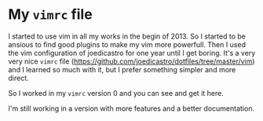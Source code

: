 # My `vimrc` file

I started to use vim in all my works in the begin of 2013. So I started to be
ansious to find good plugins to make my vim more powerfull. Then I used the vim
configuration of joedicastro for one year until I get boring. It's a very very 
nice `vimrc` file (https://github.com/joedicastro/dotfiles/tree/master/vim) and
I learned so much with it, but I prefer something simpler and more direct.

So I worked in my `vimrc` version 0 and you can see and get it here.

I'm still working in a version with more features and a better documentation.
